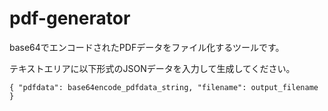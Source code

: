 # pdf-generator
base64でエンコードされたPDFデータをファイル化するツールです。

テキストエリアに以下形式のJSONデータを入力して生成してください。

``
{
"pdfdata": base64encode_pdfdata_string,
"filename": output_filename
}
``
